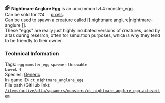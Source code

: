 ![ ](https://raw.githubusercontent.com/Ceterai/Enternia/main/items/active/alta/spawners/monsters/ct_nightmare_anglure_egg.png) **Nightmare Anglure Egg** is an uncommon lvl.4 monster_egg.  
Can be sold for *124* <img src="https://starbounder.org/mediawiki/images/2/21/Pixel.png" width="12" height="16"/> [pixels](https://starbounder.org/Pixel).  
Can be used to spawn a creature called [[ nightmare anglure|nightmare-anglure ]].  
These "eggs" are really just highly incubated versions of creatures, used by altas during research, often for simulation purposes, which is why they tend to be friendly to their owner.

### Technical Information

Tags: `egg` `monster_egg` `spawner` `throwable`  
Level: 4  
Species: [Generic](https://starbounder.org/Perfectly_Generic_Item)  
In-game ID: `ct_nightmare_anglure_egg`  
File path (GitHub link): [`/items/active/alta/spawners/monsters/ct_nightmare_anglure_egg.activeitem`](https://github.com/Ceterai/Enternia/blob/main/items/active/alta/spawners/monsters/ct_nightmare_anglure_egg.activeitem)
